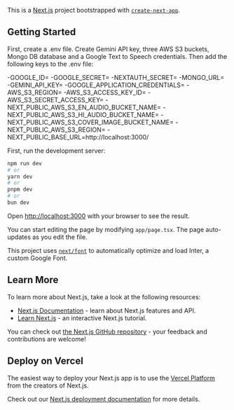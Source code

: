 This is a [Next.js](https://nextjs.org/) project bootstrapped with [`create-next-app`](https://github.com/vercel/next.js/tree/canary/packages/create-next-app).

## Getting Started

First, create a .env file. Create Gemini API key, three AWS S3 buckets, Mongo DB database and a Google Text to Speech credentials. Then add the following keys to the .env file:

-GOOGLE_ID=<your google ID>
-GOOGLE_SECRET=<your google secret for OAuth>
-NEXTAUTH_SECRET=<NextAUTH secret>
-MONGO_URL=<Mongo DB URL>
-GEMINI_API_KEY=<Gemini API key>
-GOOGLE_APPLICATION_CREDENTIALS=<Google App credentials for Text to Speech service>
-AWS_S3_REGION=<AWS region>
-AWS_S3_ACCESS_KEY_ID=<AWS S3 bucket Access key ID>
-AWS_S3_SECRET_ACCESS_KEY=<AWS S3 bucket secret access key>
-NEXT_PUBLIC_AWS_S3_EN_AUDIO_BUCKET_NAME=<AWS S3 bucket for storing english audio> 
-NEXT_PUBLIC_AWS_S3_HI_AUDIO_BUCKET_NAME=<AWS S3 bucket for storing hindi audio> 
-NEXT_PUBLIC_AWS_S3_COVER_IMAGE_BUCKET_NAME=<AWS S3 bucket for storing story images> 
-NEXT_PUBLIC_AWS_S3_REGION=<AWS region>
-NEXT_PUBLIC_BASE_URL=http://localhost:3000/


First, run the development server:

```bash
npm run dev
# or
yarn dev
# or
pnpm dev
# or
bun dev
```

Open [http://localhost:3000](http://localhost:3000) with your browser to see the result.

You can start editing the page by modifying `app/page.tsx`. The page auto-updates as you edit the file.

This project uses [`next/font`](https://nextjs.org/docs/basic-features/font-optimization) to automatically optimize and load Inter, a custom Google Font.

## Learn More

To learn more about Next.js, take a look at the following resources:

- [Next.js Documentation](https://nextjs.org/docs) - learn about Next.js features and API.
- [Learn Next.js](https://nextjs.org/learn) - an interactive Next.js tutorial.

You can check out [the Next.js GitHub repository](https://github.com/vercel/next.js/) - your feedback and contributions are welcome!

## Deploy on Vercel

The easiest way to deploy your Next.js app is to use the [Vercel Platform](https://vercel.com/new?utm_medium=default-template&filter=next.js&utm_source=create-next-app&utm_campaign=create-next-app-readme) from the creators of Next.js.

Check out our [Next.js deployment documentation](https://nextjs.org/docs/deployment) for more details.
